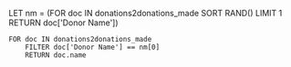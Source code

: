 LET nm = (FOR doc IN donations2donations_made
    SORT RAND()
    LIMIT 1
    RETURN doc['Donor Name'])

    FOR doc IN donations2donations_made
        FILTER doc['Donor Name'] == nm[0]
        RETURN doc.name